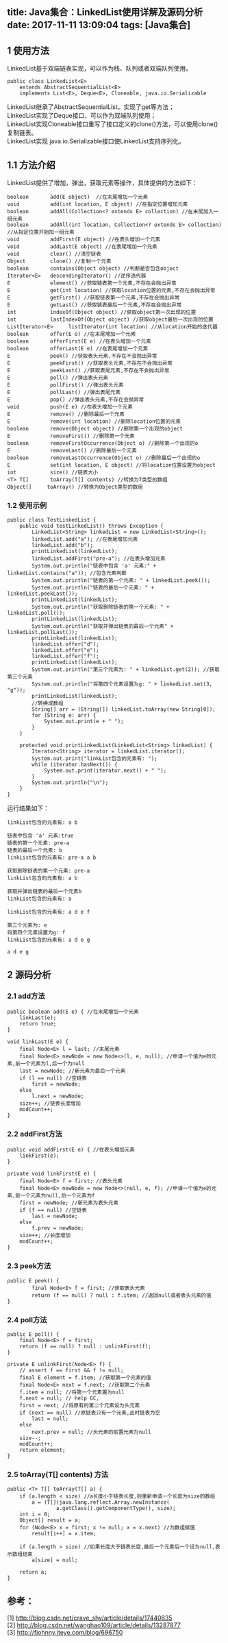 title: Java集合：LinkedList使用详解及源码分析
date: 2017-11-11 13:09:04
tags: [Java集合]
------------------

##  1 使用方法

LinkedList基于双端链表实现，可以作为栈、队列或者双端队列使用。

    
    
    public class LinkedList<E>
        extends AbstractSequentialList<E>
        implements List<E>, Deque<E>, Cloneable, java.io.Serializable

LinkedList继承了AbstractSequentialList，实现了get等方法；  
LinkedList实现了Deque接口，可以作为双端队列使用；  
LinkedList实现Cloneable接口重写了接口定义的clone()方法，可以使用clone()复制链表。  
LinkedList实现 java.io.Serializable接口使LinkedList支持序列化。

##  1.1 方法介绍

LinkedList提供了增加，弹出，获取元素等操作，具体提供的方法如下：

    
    
    boolean       add(E object)  //在末尾增加一个元素
    void          add(int location, E object) //在指定位置增加元素
    boolean       addAll(Collection<? extends E> collection) //在末尾加入一组元素
    boolean       addAll(int location, Collection<? extends E> collection) //从指定位置开始加一组元素
    void          addFirst(E object) //在表头增加一个元素
    void          addLast(E object) //在表尾增加一个元素
    void          clear() //清空链表
    Object        clone() //复制一个元素
    boolean       contains(Object object) //判断是否包含object
    Iterator<E>   descendingIterator() //逆序迭代器
    E             element() //获取链表第一个元素,不存在会抛出异常
    E             get(int location) //获取location位置的元素,不存在会抛出异常
    E             getFirst() //获取链表第一个元素,不存在会抛出异常
    E             getLast() //获取链表最后一个元素,不存在会抛出异常
    int           indexOf(Object object) //获取object第一次出现的位置
    int           lastIndexOf(Object object) //获取object最后一次出现的位置
    ListIterator<E>     listIterator(int location) //从location开始的迭代器
    boolean       offer(E o) //在末尾增加一个元素
    boolean       offerFirst(E e) //在表头增加一个元素
    boolean       offerLast(E e) //在表尾增加一个元素
    E             peek() //获取表头元素,不存在不会抛出异常
    E             peekFirst() //获取表头元素,不存在不会抛出异常
    E             peekLast() //获取表尾元素,不存在不会抛出异常
    E             poll() //弹出表头元素
    E             pollFirst() //弹出表头元素
    E             pollLast() //弹出表尾元素
    E             pop() //弹出表头元素,不存在会抛异常
    void          push(E e) //在表头增加一个元素
    E             remove() //删除最后一个元素
    E             remove(int location) //删除location位置的元素
    boolean       remove(Object object) //删除第一个出现的object
    E             removeFirst() //删除第一个元素
    boolean       removeFirstOccurrence(Object o) //删除第一个出现的o
    E             removeLast() //删除最后一个元素
    boolean       removeLastOccurrence(Object o) //删除最后一个出现的o
    E             set(int location, E object) //将location位置设置为object
    int           size() //链表大小
    <T> T[]       toArray(T[] contents) //转换为T类型的数组
    Object[]     toArray() //转换为Object类型的数组

###  1.2 使用示例

    
    
    public class TestLinkedList {
        public void testLinkedList() throws Exception {
            LinkedList<String> linkedList = new LinkedList<String>();
            linkedList.add("a"); //在表尾增加元素
            linkedList.add("b");
            printLinkedList(linkedList);
            linkedList.addFirst("pre-a"); //在表头增加元素
            System.out.println("链表中包含 'a' 元素:" + linkedList.contains("a")); //包含元素判断
            System.out.println("链表的第一个元素: " + linkedList.peek());
            System.out.println("链表的最后一个元素: " + linkedList.peekLast());
            printLinkedList(linkedList);
            System.out.println("获取删除链表的第一个元素: " + linkedList.poll());
            printLinkedList(linkedList);
            System.out.println("获取并弹出链表的最后一个元素" + linkedList.pollLast());
            printLinkedList(linkedList);
            linkedList.offer("d");
            linkedList.offer("e");
            linkedList.offer("f");
            printLinkedList(linkedList);
            System.out.println("第三个元素为: " + linkedList.get(2)); //获取第三个元素
            System.out.println("将第四个元素设置为g: " + linkedList.set(3, "g"));
            printLinkedList(linkedList);
            //转换成数组
            String[] arr = (String[]) linkedList.toArray(new String[0]);
            for (String e: arr) {
                System.out.print(e + " ");
            }
        }
    
        protected void printLinkedList(LinkedList<String> linkedList) {
            Iterator<String> iterator = linkedList.iterator();
            System.out.print("linkList包含的元素有: ");
            while (iterator.hasNext()) {
                System.out.print(iterator.next() + " ");
            }
            System.out.println("\n");
        }
    }

运行结果如下：

    
    
    linkList包含的元素有: a b
    
    链表中包含 'a' 元素:true
    链表的第一个元素: pre-a
    链表的最后一个元素: b
    linkList包含的元素有: pre-a a b
    
    获取删除链表的第一个元素: pre-a
    linkList包含的元素有: a b
    
    获取并弹出链表的最后一个元素b
    linkList包含的元素有: a
    
    linkList包含的元素有: a d e f
    
    第三个元素为: e
    将第四个元素设置为g: f
    linkList包含的元素有: a d e g
    
    a d e g 

##  2 源码分析

###  2.1 add方法

    
    
    public boolean add(E e) { //在末尾增加一个元素
        linkLast(e);
        return true;
    }
    
    void linkLast(E e) {
        final Node<E> l = last; //末尾元素
        final Node<E> newNode = new Node<>(l, e, null); //申请一个值为e的元素,前一个元素为l,后一个为null
        last = newNode; //新元素为最后一个元素
        if (l == null) //空链表
            first = newNode;
        else
            l.next = newNode;
        size++; //链表长度增加
        modCount++;
    }

###  2.2 addFirst方法

    
    
    public void addFirst(E e) { //在表头增加元素
        linkFirst(e);
    }
    
    private void linkFirst(E e) {
        final Node<E> f = first; //表头元素
        final Node<E> newNode = new Node<>(null, e, f); //申请一个值为e的元素,前一个元素为null,后一个元素为f
        first = newNode; //新元素为表头元素
        if (f == null) //空链表
            last = newNode;
        else
            f.prev = newNode;
        size++; //长度增加
        modCount++;
    }

###  2.3 peek方法

    
    
    public E peek() {
            final Node<E> f = first; //获取表头元素
            return (f == null) ? null : f.item; //返回null或者表头元素的值
    }

###  2.4 poll方法

    
    
    public E poll() {
        final Node<E> f = first;
        return (f == null) ? null : unlinkFirst(f);
    }
    
    private E unlinkFirst(Node<E> f) {
        // assert f == first && f != null;
        final E element = f.item; //获取第一个元素的值
        final Node<E> next = f.next; //获取第二个元素
        f.item = null; //将第一个元素置为null
        f.next = null; // help GC,
        first = next; //将原有的第二个元素设为头元素
        if (next == null) //原链表只有一个元素,此时链表为空
            last = null;
        else
            next.prev = null; //头元素的前置元素为null
        size--;
        modCount++;
        return element;
    }

###  2.5 toArray(T[] contents) 方法

    
    
    public <T> T[] toArray(T[] a) {
        if (a.length < size) //a长度小于链表长度,则重新申请一个长度为size的数组
            a = (T[])java.lang.reflect.Array.newInstance(
                    a.getClass().getComponentType(), size);
        int i = 0;
        Object[] result = a;
        for (Node<E> x = first; x != null; x = x.next) //为数组赋值
            result[i++] = x.item;
    
        if (a.length > size) //如果长度大于链表长度,最后一个元素后一个设为null,表示数组结束
            a[size] = null;
    
        return a;
    }

##  参考：

[1] [ http://blog.csdn.net/crave_shy/article/details/17440835
](http://blog.csdn.net/crave_shy/article/details/17440835)  
[2] [ http://blog.csdn.net/wanghao109/article/details/13287877
](http://blog.csdn.net/wanghao109/article/details/13287877)  
[3] [ http://fjohnny.iteye.com/blog/696750
](http://fjohnny.iteye.com/blog/696750)

